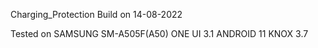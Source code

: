 Charging_Protection
Build on 14-08-2022


Tested on 
  SAMSUNG SM-A505F(A50)
  ONE UI 3.1
  ANDROID 11
  KNOX 3.7 
  
